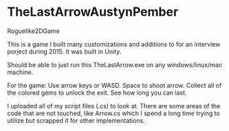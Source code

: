# TheLastArrowAustynPember
Roguelike2DGame

This is a game I built many customizations and additions to for an interview porject during 2015. It was built in Unity.

Should be able to just run this TheLastArrow.exe on any windows/linux/mac machine.

For the game: Use arrow keys or WASD. Space to shoot arrow. Collect all of the colored gems to unlock the exit. See how long you can last.

I uploaded all of my script files (.cs) to look at. There are some areas of the code that are not touched, like Arrow.cs which I spend a long time trying to utilize but scrapped it for other implementations.
